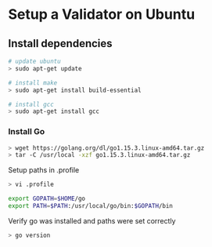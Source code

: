 # Setup a Validator on Ubuntu

## Install dependencies

```bash
# update ubuntu
> sudo apt-get update

# install make
> sudo apt-get install build-essential

# install gcc
> sudo apt-get install gcc
```

### Install Go

```bash
> wget https://golang.org/dl/go1.15.3.linux-amd64.tar.gz
> tar -C /usr/local -xzf go1.15.3.linux-amd64.tar.gz
```

Setup paths in .profile

```bash
> vi .profile
```

```bash
export GOPATH=$HOME/go
export PATH=$PATH:/usr/local/go/bin:$GOPATH/bin
```

Verify go was installed and paths were set correctly

```bash
> go version
```
